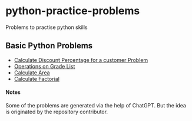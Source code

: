 # python-practice-problems
 Problems to practise python skills

## Basic Python Problems

- [Calculate Discount Percentage for a customer Problem](./basic/percentage.md)
- [Operations on Grade List](./basic/grade_list.md)
- [Calculate Area](./basic/calcualate_area.md)
- [Calculate Factorial](./basic/calculate_factorial.md)

#### Notes

Some of the problems are generated via the help of ChatGPT. But the idea is originated by the repository contributor.
